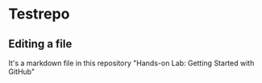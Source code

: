# Testrepo
## Editing a file

It's a markdown file in this repository "Hands-on Lab: Getting Started with GitHub"
